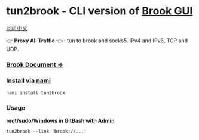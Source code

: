 # tun2brook - CLI version of [Brook GUI](https://brook.app)

[🇨🇳 中文](README_ZH.md)

👉 **Proxy All Traffic** 👈 : tun to brook and socks5. IPv4 and IPv6, TCP and UDP.

### [Brook Document ->](https://txthinking.github.io/brook/)

### Install via [nami](https://github.com/txthinking/nami)

```
nami install tun2brook
```

### Usage

**root/sudo/Windows in GitBash with Admin**

```
tun2brook --link 'brook://...'
```
